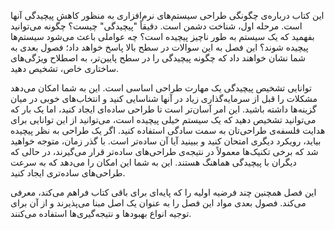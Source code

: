 این کتاب درباره‌ی چگونگی طراحی سیستم‌های نرم‌افزاری به منظور کاهش پیچیدگی آنها است. مرحله اول، شناخت دشمن است. دقیقاً "پیچیدگی" چیست؟ چگونه می‌توانید بفهمید که یک سیستم به طور ناچیز پیچیده است؟ چه عواملی باعث می‌شود سیستم‌ها پیچیده شوند؟ این فصل به این سوالات در سطح بالا پاسخ خواهد داد؛ فصول بعدی به شما نشان خواهند داد که چگونه پیچیدگی را در سطح پایین‌تر، به اصطلاح ویژگی‌های ساختاری خاص، تشخیص دهید.

توانایی تشخیص پیچیدگی یک مهارت طراحی اساسی است. این به شما امکان می‌دهد مشکلات را قبل از سرمایه‌گذاری زیاد در آنها شناسایی کنید و انتخاب‌های خوبی در میان گزینه‌ها داشته باشید. این امر آسان‌تر است تا طراحی ساده‌ای ایجاد کنید، اما یک بار که می‌توانید تشخیص دهید که یک سیستم خیلی پیچیده است، می‌توانید از این توانایی برای هدایت فلسفه‌ی طراحی‌تان به سمت سادگی استفاده کنید. اگر یک طراحی به نظر پیچیده بیاید، رویکرد دیگری امتحان کنید و ببینید آیا آن ساده‌تر است. با گذر زمان، متوجه خواهید شد که برخی تکنیک‌ها معمولاً در نتیجه‌ی طراحی‌های ساده‌تر قرار می‌گیرند، در حالی که دیگران با پیچیدگی هماهنگ هستند. این به شما این امکان را می‌دهد که به سرعت طراحی‌های ساده‌تری ایجاد کنید.

این فصل همچنین چند فرضیه اولیه را که پایه‌ای برای باقی کتاب فراهم می‌کند، معرفی می‌کند. فصول بعدی مواد این فصل را به عنوان یک اصل مبنا می‌پذیرند و از آن برای توجیه انواع بهبودها و نتیجه‌گیری‌ها استفاده می‌کنند.